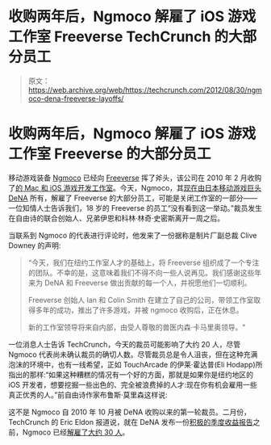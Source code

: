 # 收购两年后，Ngmoco 解雇了 iOS 游戏工作室 Freeverse TechCrunch 的大部分员工

> 原文：<https://web.archive.org/web/https://techcrunch.com/2012/08/30/ngmoco-dena-freeverse-layoffs/>

# 收购两年后，Ngmoco 解雇了 iOS 游戏工作室 Freeverse 的大部分员工

移动游戏装备 [Ngmoco](https://web.archive.org/web/20221007102748/http://ngmoco.com/) 已经向 [Freeverse](https://web.archive.org/web/20221007102748/http://www.freeverse.com/) 挥了斧头，该公司在 2010 年 2 月收购了[的 Mac 和 iOS 游戏开发工作室](https://web.archive.org/web/20221007102748/https://beta.techcrunch.com/2010/02/22/ngmoco-25-million-series-c-buys-freeverse/)。今天，Ngmoco，其[现在由日本移动游戏巨头 DeNA](https://web.archive.org/web/20221007102748/https://beta.techcrunch.com/2010/10/13/ngmoco-dena-deal/) 所有，解雇了 Freeverse 的大部分员工，可能是关闭工作室的一部分——一位知情人士告诉我们，18 岁的 Freeverse 的员工“没有看到这一举动。”裁员发生在自由诗的联合创始人、兄弟伊恩和科林·林奇·史密斯离开一周之后。

当联系到 Ngmoco 的代表进行评论时，他发来了一份据称是制片厂副总裁 Clive Downey 的声明:

> “今天，我们在纽约工作室人才的基础上，将 Freeverse 组织成了一个专注的团队。不幸的是，这意味着我们不得不向一些人说再见。我们感谢这些年来为 DeNA 和 Freeverse 做出贡献的每一个人，并祝愿他们一切顺利。
> 
> Freeverse 创始人 Ian 和 Colin Smith 在建立了自己的公司，带领工作室取得多年的成功，推出了许多游戏，并被 ngmoco 收购后，正在休息。
> 
> 新的工作室领导将来自内部，由受人尊敬的兽医内森·卡马里奥领导。"

一位消息人士告诉 TechCrunch，今天的裁员可能影响了大约 20 人，尽管 Ngmoco 代表尚未确认裁员的确切人数。尽管裁员总是令人沮丧，但在这种充满泡沫的环境中，也有一线希望，正如 TouchArcade 的伊莱·霍达普(Eli Hodapp)所指出的那样:“如果这种糟糕的情况有一个好的方面，那就是如果你是纽约地区的 iOS 开发者，想要挖掘一些出色的、完全被浪费掉的人才:现在你有机会雇用一些真正优秀的人。”前自由诗作家布鲁斯·莫里森这样说:

这不是 Ngmoco 自 2010 年 10 月被 DeNA 收购以来的第一轮裁员。二月份，TechCrunch 的 Eric Eldon 报道说，就在 DeNA 发布一份[积极的季度收益报告](https://web.archive.org/web/20221007102748/https://beta.techcrunch.com/2012/02/08/dena-has-big-quarter-acquiree-ngmoco-has-layoffs/)之前，Ngmoco 已经[解雇了大约 30 人](https://web.archive.org/web/20221007102748/https://beta.techcrunch.com/2012/02/08/dena-has-big-quarter-acquiree-ngmoco-has-layoffs/)。